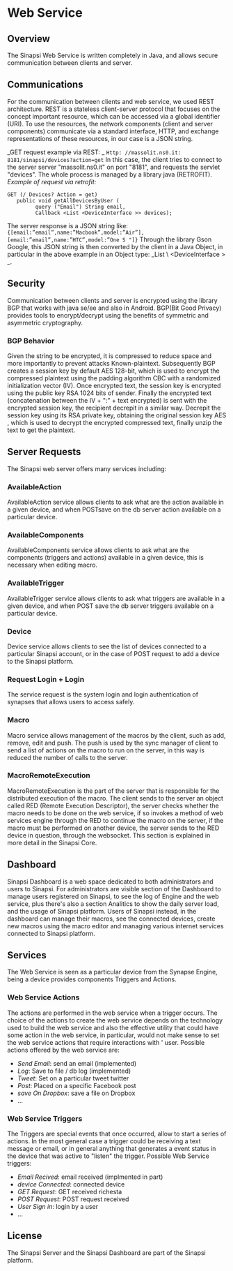 # Web Service
## Overview
The Sinapsi Web Service is written completely in Java, and allows secure communication between clients and server.
  
## Communications
For the communication between clients and web service, we used REST architecture. 
REST is a stateless client-server protocol that focuses on the concept important resource, 
which can be accessed via a global identifier (URI). To use the resources, the network components (client and server components) 
communicate via a standard interface, HTTP, and exchange representations of these resources, 
in our case is a JSON string.

_GET request example via REST: _
`Http: //massolit.ns0.it: 8181/sinapsi/devices?action=get`
In this case, the client tries to connect to the server server "massolit.ns0.it" on port "8181", and requests the 
servlet "devices". The whole process is managed by a library java (RETROFIT).
_Example of request via retrofit:_
```
GET (/ Devices? Action = get)
   public void getAllDevicesByUser (
         query ("Email") String email,
         Callback <List <DeviceInterface >> devices);
```
The server response is a JSON string like:
`{[email:”email”,name:”Macbook”,model:”Air”],[email:”email”,name:”HTC”,model:”One S "]}`
Through the library Gson Google, this JSON string is then converted by the client in a Java Object, in particular in the above example in an Object type: 
_List \ <DeviceInterface \> _.
 
## Security
Communication between clients and server is encrypted using the library BGP that works with java se/ee and also in Android. 
BGP(Bit Good Privacy) provides tools to encrypt/decrypt using the benefits of symmetric and asymmetric cryptography.

### BGP Behavior
Given the string to be encrypted, it is compressed to reduce space and more importantly to prevent attacks Known-plaintext. 
Subsequently BGP creates a session key by default AES 128-bit, which is used to encrypt the compressed plaintext 
using the  padding algorithm CBC with a randomized initialization vector (IV).
Once encrypted text, the session key is encrypted using the public key RSA 1024 bits of sender. 
Finally the encrypted text (concatenation between the IV + ":" + text encrypted) is sent with the encrypted session key, the recipient decrepit in a similar way.
Decrepit the session key using its RSA private key, obtaining the original session key AES , 
which is used to decrypt the encrypted compressed text, finally unzip the text to get the plaintext.

## Server Requests
The Sinapsi web server offers many services including:

### AvailableAction
AvailableAction service allows clients to ask what are the action available in a given device, 
and when POSTsave on the db server action available on a particular device.

### AvailableComponents
AvailableComponents service allows clients to ask what are the components (triggers and actions) 
available in a given device, this is necessary when editing macro.

### AvailableTrigger
AvailableTrigger service allows clients to ask what triggers are available in a given device, 
and when POST  save the db server triggers available on a particular device.

### Device
Device service allows clients to see the list of devices connected to a particular Sinapsi account, 
or in the case of POST request to add a device to the Sinapsi platform.

### Request Login + Login
The service request is the system login and login authentication of synapses that allows users to access safely.

### Macro
Macro service allows management of the macros by the client, such as add, remove, edit and push. 
The push is used by the sync manager of client to send a list of actions on the macro to run on the server, 
in this way is reduced the number of calls to the server. 

### MacroRemoteExecution
MacroRemoteExecution is the part of the server that is responsible for the distributed execution of the macro. 
The client sends to the server an object called RED (Remote Execution Descriptor),
the server checks whether the macro needs to be done on the web service, if so invokes a method of web services
engine through the RED to continue the macro on the server, 
if the macro must be performed on another device, the server sends to the RED device in question, 
through the websocket. This section is explained in more detail in the Sinapsi Core.

## Dashboard
Sinapsi Dashboard is a web space dedicated to both administrators and users to Sinapsi. 
For administrators are visible section of the Dashboard to manage users registered on Sinapsi, 
to see the log of Engine and the web service, plus there's also a section Analitics to show the daily server load, 
and the usage of Sinapsi platform. Users of Sinapsi instead, in the dashboard can manage their macros, 
see the connected devices, create new macros using the macro editor and managing various internet services 
connected to Sinapsi platform.

## Services
The Web Service is seen as a particular device from the Synapse Engine, being a device provides components Triggers 
and Actions.

### Web Service Actions
The actions are performed in the web service when a trigger occurs. 
The choice of the actions to create the web service depends on the technology used to build the web 
service and also the effective utility that could have some action in the web service, in particular, 
would not make sense to set the web service actions that require interactions with ' user. 
Possible actions offered by the web service are:

- _Send Email_: send an email (implemented)
- _Log_: Save to file / db log (implemented)
- _Tweet_: Set on a particular tweet twitter
- _Post_: Placed on a specific Facebook post
- _save On Dropbox_: save a file on Dropbox
- ...

### Web Service Triggers
The Triggers are special events that once occurred, allow to start a series of actions. 
In the most general case a trigger could be receiving a text message or email, or in general anything 
that generates a event status in the device that was active to "listen" the trigger. 
Possible Web Service triggers:
- _Email Recived_: email received (implmented in part)
- _device Connected_: connected device
- _GET Request_: GET received richesta
- _POST Request_: POST request received
- _User Sign in_: login by a user
- ...

## License
The Sinapsi Server and the Sinapsi Dashboard are part of the Sinapsi platform.
